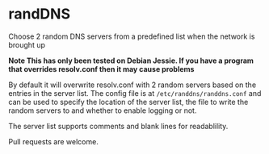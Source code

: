 # randDNS
Choose 2 random DNS servers from a predefined list when the network is brought up

**Note This has only been tested on Debian Jessie. If you have a program that overrides 
resolv.conf then it may cause problems**

By default it will overwrite resolv.conf with 2 random servers based on the entries in the server list.
The config file is at `/etc/randdns/randdns.conf` and can be used to specify the location of the server 
list, the file to write the random servers to and whether to enable logging or not.

The server list supports comments and blank lines for readablility.

Pull requests are welcome.
